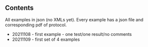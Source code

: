 ## Contents

All examples in json (no XMLs yet).  Every example has a json file and corresponding pdf of protocol.

- 20211108 - first example - one test/one result/no comments
- 20211109 - first set of 4 examples
